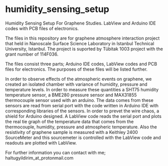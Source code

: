 # humidity_sensing_setup
Humidity Sensing Setup For Graphene Studies. LabView and Arduino IDE codes with PCB files of electronics.

The files in this repository are for graphene atmosphere interaction project that held in Nanoscale Surface Science Laboratory 
in Istanbul Technical University, Istanbul. The project is suported by Tübitak 1003 project with the grant number of 114F036.

The files consist three parts; Arduino IDE codes, LabView codes and PCB files for electronics. The purposes of these files will
be listed further.

In order to observe effects of the atmospheric events on graphene, we created an isolated chamber with variance of humidity, 
pressure and temperature levels. In order to measure these quantities a SHT75 humidity temperature sensor, a BME280 pressure 
sensor and MAX31855 thermocouple sensor used with an arduino. The data comes from these sensors are read from serial port with 
the code written in Arduino IDE with corresponding libraries of the sensors. In order to prevet the wire chaos, a shield for
Arduino designed. A LabView code reads the serial port and plots the real tie graph of the temperature data that comes from the
thermocouple, humidity, pressure and atmospheric temperature. Also the resistivity of graphene sample is measured with a Keithley
2400 SourceMeter and this sourcemeter is controlled with the LabView code and readouts are plotted with LabView. 


For further information you can contact with me;
haltugyildirim_at_protonmail.com
